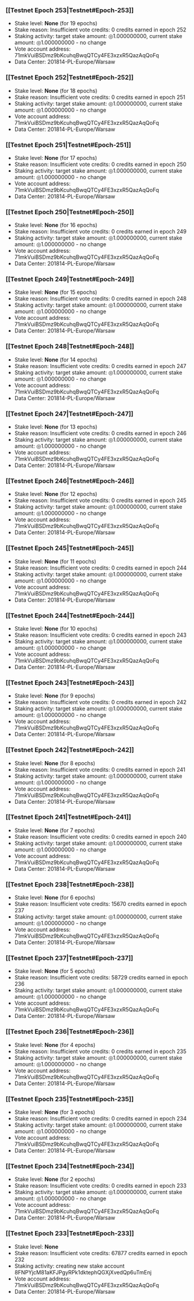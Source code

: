 ### [[Testnet Epoch 253|Testnet#Epoch-253]]
* Stake level: **None** (for 19 epochs)
* Stake reason: Insufficient vote credits: 0 credits earned in epoch 252
* Staking activity: target stake amount: ◎1.000000000, current stake amount: ◎1.000000000 - no change
* Vote account address: 71mkVuiBSDmz9bKcuhqBwqQTCy4FE3xzxR5QazAqQoFq
* Data Center: 201814-PL-Europe/Warsaw
### [[Testnet Epoch 252|Testnet#Epoch-252]]
* Stake level: **None** (for 18 epochs)
* Stake reason: Insufficient vote credits: 0 credits earned in epoch 251
* Staking activity: target stake amount: ◎1.000000000, current stake amount: ◎1.000000000 - no change
* Vote account address: 71mkVuiBSDmz9bKcuhqBwqQTCy4FE3xzxR5QazAqQoFq
* Data Center: 201814-PL-Europe/Warsaw
### [[Testnet Epoch 251|Testnet#Epoch-251]]
* Stake level: **None** (for 17 epochs)
* Stake reason: Insufficient vote credits: 0 credits earned in epoch 250
* Staking activity: target stake amount: ◎1.000000000, current stake amount: ◎1.000000000 - no change
* Vote account address: 71mkVuiBSDmz9bKcuhqBwqQTCy4FE3xzxR5QazAqQoFq
* Data Center: 201814-PL-Europe/Warsaw
### [[Testnet Epoch 250|Testnet#Epoch-250]]
* Stake level: **None** (for 16 epochs)
* Stake reason: Insufficient vote credits: 0 credits earned in epoch 249
* Staking activity: target stake amount: ◎1.000000000, current stake amount: ◎1.000000000 - no change
* Vote account address: 71mkVuiBSDmz9bKcuhqBwqQTCy4FE3xzxR5QazAqQoFq
* Data Center: 201814-PL-Europe/Warsaw
### [[Testnet Epoch 249|Testnet#Epoch-249]]
* Stake level: **None** (for 15 epochs)
* Stake reason: Insufficient vote credits: 0 credits earned in epoch 248
* Staking activity: target stake amount: ◎1.000000000, current stake amount: ◎1.000000000 - no change
* Vote account address: 71mkVuiBSDmz9bKcuhqBwqQTCy4FE3xzxR5QazAqQoFq
* Data Center: 201814-PL-Europe/Warsaw
### [[Testnet Epoch 248|Testnet#Epoch-248]]
* Stake level: **None** (for 14 epochs)
* Stake reason: Insufficient vote credits: 0 credits earned in epoch 247
* Staking activity: target stake amount: ◎1.000000000, current stake amount: ◎1.000000000 - no change
* Vote account address: 71mkVuiBSDmz9bKcuhqBwqQTCy4FE3xzxR5QazAqQoFq
* Data Center: 201814-PL-Europe/Warsaw
### [[Testnet Epoch 247|Testnet#Epoch-247]]
* Stake level: **None** (for 13 epochs)
* Stake reason: Insufficient vote credits: 0 credits earned in epoch 246
* Staking activity: target stake amount: ◎1.000000000, current stake amount: ◎1.000000000 - no change
* Vote account address: 71mkVuiBSDmz9bKcuhqBwqQTCy4FE3xzxR5QazAqQoFq
* Data Center: 201814-PL-Europe/Warsaw
### [[Testnet Epoch 246|Testnet#Epoch-246]]
* Stake level: **None** (for 12 epochs)
* Stake reason: Insufficient vote credits: 0 credits earned in epoch 245
* Staking activity: target stake amount: ◎1.000000000, current stake amount: ◎1.000000000 - no change
* Vote account address: 71mkVuiBSDmz9bKcuhqBwqQTCy4FE3xzxR5QazAqQoFq
* Data Center: 201814-PL-Europe/Warsaw
### [[Testnet Epoch 245|Testnet#Epoch-245]]
* Stake level: **None** (for 11 epochs)
* Stake reason: Insufficient vote credits: 0 credits earned in epoch 244
* Staking activity: target stake amount: ◎1.000000000, current stake amount: ◎1.000000000 - no change
* Vote account address: 71mkVuiBSDmz9bKcuhqBwqQTCy4FE3xzxR5QazAqQoFq
* Data Center: 201814-PL-Europe/Warsaw
### [[Testnet Epoch 244|Testnet#Epoch-244]]
* Stake level: **None** (for 10 epochs)
* Stake reason: Insufficient vote credits: 0 credits earned in epoch 243
* Staking activity: target stake amount: ◎1.000000000, current stake amount: ◎1.000000000 - no change
* Vote account address: 71mkVuiBSDmz9bKcuhqBwqQTCy4FE3xzxR5QazAqQoFq
* Data Center: 201814-PL-Europe/Warsaw
### [[Testnet Epoch 243|Testnet#Epoch-243]]
* Stake level: **None** (for 9 epochs)
* Stake reason: Insufficient vote credits: 0 credits earned in epoch 242
* Staking activity: target stake amount: ◎1.000000000, current stake amount: ◎1.000000000 - no change
* Vote account address: 71mkVuiBSDmz9bKcuhqBwqQTCy4FE3xzxR5QazAqQoFq
* Data Center: 201814-PL-Europe/Warsaw
### [[Testnet Epoch 242|Testnet#Epoch-242]]
* Stake level: **None** (for 8 epochs)
* Stake reason: Insufficient vote credits: 0 credits earned in epoch 241
* Staking activity: target stake amount: ◎1.000000000, current stake amount: ◎1.000000000 - no change
* Vote account address: 71mkVuiBSDmz9bKcuhqBwqQTCy4FE3xzxR5QazAqQoFq
* Data Center: 201814-PL-Europe/Warsaw
### [[Testnet Epoch 241|Testnet#Epoch-241]]
* Stake level: **None** (for 7 epochs)
* Stake reason: Insufficient vote credits: 0 credits earned in epoch 240
* Staking activity: target stake amount: ◎1.000000000, current stake amount: ◎1.000000000 - no change
* Vote account address: 71mkVuiBSDmz9bKcuhqBwqQTCy4FE3xzxR5QazAqQoFq
* Data Center: 201814-PL-Europe/Warsaw
### [[Testnet Epoch 238|Testnet#Epoch-238]]
* Stake level: **None** (for 6 epochs)
* Stake reason: Insufficient vote credits: 15670 credits earned in epoch 237
* Staking activity: target stake amount: ◎1.000000000, current stake amount: ◎1.000000000 - no change
* Vote account address: 71mkVuiBSDmz9bKcuhqBwqQTCy4FE3xzxR5QazAqQoFq
* Data Center: 201814-PL-Europe/Warsaw
### [[Testnet Epoch 237|Testnet#Epoch-237]]
* Stake level: **None** (for 5 epochs)
* Stake reason: Insufficient vote credits: 58729 credits earned in epoch 236
* Staking activity: target stake amount: ◎1.000000000, current stake amount: ◎1.000000000 - no change
* Vote account address: 71mkVuiBSDmz9bKcuhqBwqQTCy4FE3xzxR5QazAqQoFq
* Data Center: 201814-PL-Europe/Warsaw
### [[Testnet Epoch 236|Testnet#Epoch-236]]
* Stake level: **None** (for 4 epochs)
* Stake reason: Insufficient vote credits: 0 credits earned in epoch 235
* Staking activity: target stake amount: ◎1.000000000, current stake amount: ◎1.000000000 - no change
* Vote account address: 71mkVuiBSDmz9bKcuhqBwqQTCy4FE3xzxR5QazAqQoFq
* Data Center: 201814-PL-Europe/Warsaw
### [[Testnet Epoch 235|Testnet#Epoch-235]]
* Stake level: **None** (for 3 epochs)
* Stake reason: Insufficient vote credits: 0 credits earned in epoch 234
* Staking activity: target stake amount: ◎1.000000000, current stake amount: ◎1.000000000 - no change
* Vote account address: 71mkVuiBSDmz9bKcuhqBwqQTCy4FE3xzxR5QazAqQoFq
* Data Center: 201814-PL-Europe/Warsaw
### [[Testnet Epoch 234|Testnet#Epoch-234]]
* Stake level: **None** (for 2 epochs)
* Stake reason: Insufficient vote credits: 0 credits earned in epoch 233
* Staking activity: target stake amount: ◎1.000000000, current stake amount: ◎1.000000000 - no change
* Vote account address: 71mkVuiBSDmz9bKcuhqBwqQTCy4FE3xzxR5QazAqQoFq
* Data Center: 201814-PL-Europe/Warsaw
### [[Testnet Epoch 233|Testnet#Epoch-233]]
* Stake level: **None**
* Stake reason: Insufficient vote credits: 67877 credits earned in epoch 232
* Staking activity: creating new stake account 8FNPYjcM81aKFJPgyRPk1dktephQGXjXvedQp6uTmEnj
* Vote account address: 71mkVuiBSDmz9bKcuhqBwqQTCy4FE3xzxR5QazAqQoFq
* Data Center: 201814-PL-Europe/Warsaw